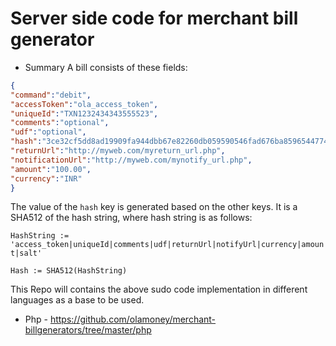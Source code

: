 # Server side code for merchant bill generator


- Summary
A bill consists of these fields:


```json
{
"command":"debit",
"accessToken":"ola_access_token",
"uniqueId":"TXN1232434343555523",
"comments":"optional",
"udf":"optional",
"hash":"3ce32cf5dd8ad19909fa944dbb67e82260db059590546fad676ba859654477447080ef7a6262b91be36ce5e3260d525d977da632957b9822499134dd96a076c1",
"returnUrl":"http://myweb.com/myreturn_url.php",
"notificationUrl":"http://myweb.com/mynotify_url.php",
"amount":"100.00",
"currency":"INR"
}
```

The value of the `hash` key is generated based on the other keys. It is a SHA512 of the hash string, where hash string is as follows:

`HashString := 'access_token|uniqueId|comments|udf|returnUrl|notifyUrl|currency|amount|salt'`

`Hash := SHA512(HashString)`

This Repo will contains the above sudo code implementation in different languages as a base to be used.

- Php - https://github.com/olamoney/merchant-billgenerators/tree/master/php